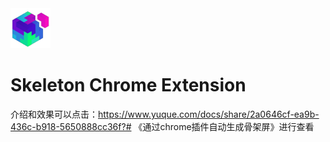 <img src="src/assets/img/icon-128.png" width="64"/>

# Skeleton Chrome Extension

介绍和效果可以点击：https://www.yuque.com/docs/share/2a0646cf-ea9b-436c-b918-5650888cc36f?# 《通过chrome插件自动生成骨架屏》进行查看
